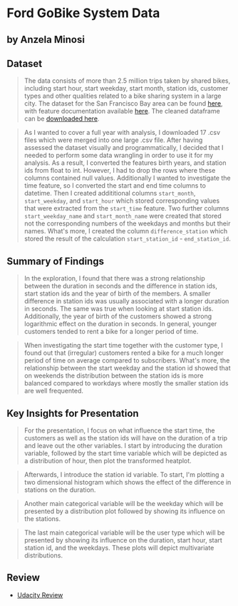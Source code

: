 # Ford GoBike System Data
## by Anzela Minosi


## Dataset

> The data consists of more than 2.5 million trips taken by shared 
bikes, including start  hour, start weekday, start month, station ids, 
customer types and other qualities related to a bike sharing system in a large 
city. The dataset for the San Francisco Bay area can be found 
[here](https://s3.amazonaws.com/fordgobike-data/index.html), with feature 
documentation available 
[here](https://github.com/BetaNYC/Bike-Share-Data-Best-Practices/wiki/Bike-Share-Data-Systems).
The cleaned dataframe can be [downloaded here](https://github.com/amxyz-cyber/Udacity-DAND-DataVisualization-Ford-GoBike/blob/master/fordgobike.zip).

> As I wanted to cover a full year with analysis, I downloaded 17 .csv files 
which were merged into one large .csv file. After having assessed the dataset 
visually and programmatically, I decided that I needed to perform some data 
wrangling in order to use it for my analysis. As a result, I converted the 
features birth years, and station ids from float to int. However, I had to drop the 
rows where these columns contained null values. Additionally I wanted to 
investigate the time feature, so I converted the start and end time columns to 
datetime. Then I created addititional columns `start_month`, `start_weekday`, 
and `start_hour` which stored corresponding values that were extracted from the 
`start_time` feature. Two further columns `start_weekday_name` and 
`start_month_name` were created that stored not the corresponding numbers of 
the weekdays and months but their names. What's more, I created the column 
`difference_station` which stored the result of the calculation 
`start_station_id` - `end_station_id`. 


## Summary of Findings

> In the exploration, I found that there was a strong relationship between the 
duration in seconds and the difference in station ids, start station ids and 
the year of birth of the members. A smaller difference in station ids was 
usually associated with a longer duration in seconds. The same was true when 
looking at start station ids. Additionally, the year of birth of the customers 
showed a strong logarithmic effect on the duration in seconds. In general, 
younger customers tended to rent a bike for a longer period of time.

> When investigating the start time together with the customer type, I found 
out that (irregular) customers rented a bike for a much longer period of time 
on average compared to subscribers. What's more, the relationship between the 
start weekday and the station id showed that on weekends the distribution 
between the station ids is more balanced compared to workdays where mostly the 
smaller station ids are well frequented.


## Key Insights for Presentation

> For the presentation, I focus on what influence the start time, the 
customers  as well as the station ids will have on the duration of a trip and
leave out the other variables. I start by introducing the duration variable, 
followed by the start time variable which will be depicted as a distribution of 
hour, then plot the transformed heatplot. 

> Afterwards, I introduce the station id variable. To start,
I'm plotting a two dimensional histogram which shows the effect of the 
difference in stations on the duration. 

> Another main categorical variable will be the weekday which will be
presented by a distribution plot followed by showing its influence on the 
stations.

> The last main categorical variable will be the user type which will be
presented by showing its influence on the duration, start hour, start station
id, and the weekdays. These plots will depict multivariate
distributions.

## Review
* [Udacity Review](https://github.com/amxyz-cyber/Udacity-DAND-DataVisualization-Ford-GoBike/blob/master/review-project05.pdf)
